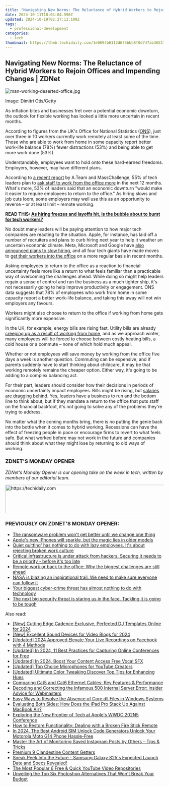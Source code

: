```yaml
---
title: "Navigating New Norms: The Reluctance of Hybrid Workers to Rejoin Offices and Impending Changes | ZDNet"
date: 2024-10-11T18:04:04.596Z
updated: 2024-10-19T02:27:13.109Z
tags:
  - professional-development
categories:
  - tech
thumbnail: https://thmb.techidaily.com/1e0694b6112d675bbb8f0d747ab36517f01502f4062f523abbe17fcfc5ae5fc7.jpg
---
```


## Navigating New Norms: The Reluctance of Hybrid Workers to Rejoin Offices and Impending Changes | ZDNet

![man-working-deserted-office.jpg](https://www.zdnet.com/a/img/resize/a6f7a4cf126cca09e15aa0303275e338b303a3e4/2021/10/14/45f2bca3-3c69-499e-92b3-e8bbdd4fbf8d/man-working-deserted-office.jpg?auto=webp&precrop=973,547,x0,y37&width=1280)

Image: Dimitri Otis/Getty

As inflation bites and businesses fret over a potential economic downturn, the outlook for flexible working has looked a little more uncertain in recent months.

According to figures from the UK's Office for National Statistics ([ONS](https://www.ons.gov.uk/employmentandlabourmarket/peopleinwork/employmentandemployeetypes/articles/ishybridworkingheretostay/2022-05-23)), just over three in 10 workers currently work remotely at least some of the time. Those who are able to work from home in some capacity report better work-life balance (78%) fewer distractions (53%) and being able to get more work done (53%). 

Understandably, employees want to hold onto these hard-earned freedoms. Employers, however, may have different plans. 

According to [a recent report](https://www.a.team/mission/2022-tech-work-report) by A.Team and MassChallenge, 55% of tech leaders plan to [ask staff to work from the office more](https://www.zdnet.com/article/highly-skilled-workers-are-becoming-a-rarity-and-returning-to-the-office-is-unpopular-with-employees-tech-companies-have-tough-decisions-to-make/) in the next 12 months. What's more, 53% of leaders said that an economic downturn "would make it easier to require employees to return to the office." As hiring slows and job cuts loom, some employers may well use this as an opportunity to reverse – or at least limit – remote working.

**READ THIS: [As hiring freezes and layoffs hit, is the bubble about to burst for tech workers?](https://www.zdnet.com/education/professional-development/as-hiring-freezes-and-layoffs-hit-is-the-bubble-about-to-burst-for-tech-workers/)**

No doubt many leaders will be paying attention to how major tech companies are reacting to the situation. Apple, for instance, has laid off a number of recruiters and plans to curb hiring next year to help it weather an uncertain economic climate. Meta, Microsoft and Google have [also announced plans to slow hiring](https://www.zdnet.com/article/big-tech-companies-are-pulling-back-on-hiring-is-it-time-to-worry/), and all four tech giants have made moves to [get their workers into the office](https://www.zdnet.com/article/apple-employees-will-finally-return-to-the-office/) on a more regular basis in recent months.

Asking employees to return to the office as a reaction to financial uncertainty feels more like a return to what feels familiar than a practicable way of overcoming the challenges ahead. While doing so might help leaders regain a sense of control and run the business as a much tighter ship, it's not necessarily going to help improve productivity or engagement. ONS data suggests that 78% of employees who work from home in some capacity report a better work-life balance, and taking this away will not win employers any favours.

Workers might also choose to return to the office if working from home gets significantly more expensive.

In the UK, for example, energy bills are rising fast. Utility bills are already [creeping up as a result of working from home](https://www.ons.gov.uk/employmentandlabourmarket/peopleinwork/employmentandemployeetypes/articles/homeworkingandspendingduringthecoronaviruscovid19pandemicgreatbritain/april2020tojanuary2022), and as we approach winter, many employees will be forced to choose between costly heating bills, a cold house or a commute – none of which hold much appeal. 

Whether or not employees will save money by working from the office five days a week is another question. Commuting can be expensive, and if parents suddenly have to start thinking about childcare, it may be that working remotely remains the cheaper option. Either way, it's going to be adding to a complex balancing act.

For their part, leaders should consider how their decisions in periods of economic uncertainty impact employees. Bills might be rising, but [salaries are dragging behind](https://www.statista.com/statistics/1272447/uk-wage-growth-vs-inflation/). Yes, leaders have a business to run and the bottom line to think about, but if they mandate a return to the office that puts staff on the financial backfoot, it's not going to solve any of the problems they're trying to address.

No matter what the coming months bring, there is no putting the genie back into the bottle when it comes to hybrid working. Recessions can have the effect of freezing people in pace or encourage firms to revert to what feels safe. But what worked before may not work in the future and companies should think about what they might lose by returning to old ways of working.

### ZDNET'S MONDAY OPENER 

_ZDNet's Monday Opener is our opening take on the week in tech, written by members of our editorial team._ 

<!-- affiliate ads begin -->
<a href="https://appsumo.8odi.net/c/5597632/2151864/7443" target="_top" id="2151864">
  <img src="//a.impactradius-go.com/display-ad/7443-2151864" border="0" alt="https://techidaily.com" width="600" height="90"/>
</a>
<img height="0" width="0" src="https://appsumo.8odi.net/i/5597632/2151864/7443" style="position:absolute;visibility:hidden;" border="0" />
<!-- affiliate ads end -->

### PREVIOUSLY ON ZDNET'S MONDAY OPENER:

* [The ransomware problem won't get better until we change one thing](https://www.zdnet.com/article/the-ransomware-problem-wont-get-better-until-we-change-one-thing/)
* [Apple's new iPhones will sparkle, but the magic lies in older models](https://www.zdnet.com/article/apples-new-iphones-will-sparkle-but-the-magic-lies-in-older-models/)
* [Quiet quitting' has nothing to do with lazy employees. It's about rejecting broken work culture](https://www.zdnet.com/education/professional-development/quiet-quitting-has-nothing-to-do-with-rejecting-work-its-about-saying-no-to-toxic-work-culture/)
* [Critical infrastructure is under attack from hackers. Securing it needs to be a priority - before it's too late](https://www.zdnet.com/article/critical-infrastructure-is-under-attack-from-hackers-securing-it-needs-to-be-a-priority-right-now/)
* [Remote work or back to the office: Why the biggest challenges are still ahead](https://www.zdnet.com/article/remote-work-or-back-to-the-office-why-the-biggest-challenges-are-still-ahead/)
* [NASA is blazing an inspirational trail. We need to make sure everyone can follow it](https://www.zdnet.com/article/nasa-is-blazing-an-inspirational-trail-we-need-to-make-sure-everyone-can-follow-it/)
* [Your biggest cyber-crime threat has almost nothing to do with technology](https://www.zdnet.com/article/your-biggest-cyber-crime-threat-has-almost-nothing-to-do-with-technology/)
* [The next big security threat is staring us in the face. Tackling it is going to be tough](https://www.zdnet.com/article/the-next-big-security-threat-is-staring-us-in-the-face-tackling-it-is-going-to-be-tough/)

<ins class="adsbygoogle"
     style="display:block"
     data-ad-format="autorelaxed"
     data-ad-client="ca-pub-7571918770474297"
     data-ad-slot="1223367746"></ins>

<ins class="adsbygoogle"
     style="display:block"
     data-ad-client="ca-pub-7571918770474297"
     data-ad-slot="8358498916"
     data-ad-format="auto"
     data-full-width-responsive="true"></ins>

<span class="atpl-alsoreadstyle">Also read:</span>
<div><ul>
<li><a href="https://facebook-video-share.techidaily.com/new-cutting-edge-cadence-exclusive-perfected-dj-templates-online-for-2024/"><u>[New] Cutting Edge Cadence Exclusive, Perfected DJ Templates Online for 2024</u></a></li>
<li><a href="https://facebook-video-footage.techidaily.com/new-excellent-sound-devices-for-video-blogs-for-2024/"><u>[New] Excellent Sound Devices for Video Blogs for 2024</u></a></li>
<li><a href="https://screen-activity-recording.techidaily.com/updated-2024-approved-elevate-your-live-recordings-on-facebook-with-4-methods/"><u>[Updated] 2024 Approved Elevate Your Live Recordings on Facebook with 4 Methods</u></a></li>
<li><a href="https://screen-video-capture.techidaily.com/updated-in-2024-11-best-practices-for-capturing-online-conferences-for-free/"><u>[Updated] In 2024, 11 Best Practices for Capturing Online Conferences for Free</u></a></li>
<li><a href="https://youtube-zero.techidaily.com/ed-in-2024-boost-your-content-access-free-vocal-sfx/"><u>[Updated] In 2024, Boost Your Content Access Free Vocal SFX</u></a></li>
<li><a href="https://facebook-video-share.techidaily.com/updated-top-choice-microphones-for-youtube-creators/"><u>[Updated] Top Choice Microphones for YouTube Creators</u></a></li>
<li><a href="https://some-approaches.techidaily.com/updated-ultimate-color-tweaking-discover-top-tips-for-enhancing-hues/"><u>[Updated] Ultimate Color Tweaking Discover Top Tips for Enhancing Hues</u></a></li>
<li><a href="https://techno-recovery.techidaily.com/comparing-cat5-and-cat6-ethernet-cables-key-features-and-performance/"><u>Comparing Cat5 and Cat6 Ethernet Cables: Key Features & Performance</u></a></li>
<li><a href="https://techno-recovery.techidaily.com/decoding-and-correcting-the-infamous-500-internal-server-error-insider-advice-for-webmasters/"><u>Decoding and Correcting the Infamous 500 Internal Server Error: Insider Advice for Webmasters</u></a></li>
<li><a href="https://techno-recovery.techidaily.com/easy-ways-to-resolve-the-absence-of-coredll-files-in-windows-systems/"><u>Easy Ways to Resolve the Absence of Core.dll Files in Windows Systems</u></a></li>
<li><a href="https://techno-recovery.techidaily.com/evaluating-both-sides-how-does-the-ipad-pro-stack-up-against-macbook-air/"><u>Evaluating Both Sides: How Does the iPad Pro Stack Up Against MacBook Air?</u></a></li>
<li><a href="https://techno-recovery.techidaily.com/exploring-the-new-frontier-of-tech-at-apples-wwdc-202n5-conference/"><u>Exploring the New Frontier of Tech at Apple's WWDC 202N5 Conference</u></a></li>
<li><a href="https://techno-recovery.techidaily.com/how-to-restore-functionality-dealing-with-a-broken-fire-stick-remote/"><u>How to Restore Functionality: Dealing with a Broken Fire Stick Remote</u></a></li>
<li><a href="https://sim-unlock.techidaily.com/in-2024-the-best-android-sim-unlock-code-generators-unlock-your-motorola-moto-g14-phone-hassle-free-by-drfone-android/"><u>In 2024, The Best Android SIM Unlock Code Generators Unlock Your Motorola Moto G14 Phone Hassle-Free</u></a></li>
<li><a href="https://techno-recovery.techidaily.com/master-the-art-of-monitoring-saved-instagram-posts-by-others-tips-and-tricks/"><u>Master the Art of Monitoring Saved Instagram Posts by Others – Tips & Tricks</u></a></li>
<li><a href="https://facebook-videos.techidaily.com/premium-9-clandestine-content-getters/"><u>Premium 9 Clandestine Content Getters</u></a></li>
<li><a href="https://techno-recovery.techidaily.com/sneak-peek-into-the-future-samsung-galaxy-s25s-expected-launch-date-and-specs-revealed/"><u>Sneak Peek Into the Future - Samsung Galaxy S25's Expected Launch Date and Specs Revealed!</u></a></li>
<li><a href="https://youtube-video-recordings.techidaily.com/the-most-popular-6-free-and-quick-youtube-video-repositories/"><u>The Most Popular 6 Free & Quick YouTube Video Repositories</u></a></li>
<li><a href="https://techno-recovery.techidaily.com/unveiling-the-top-six-photoshop-alternatives-that-wont-break-your-budget/"><u>Unveiling the Top Six Photoshop Alternatives That Won't Break Your Budget</u></a></li>
</ul></div>

